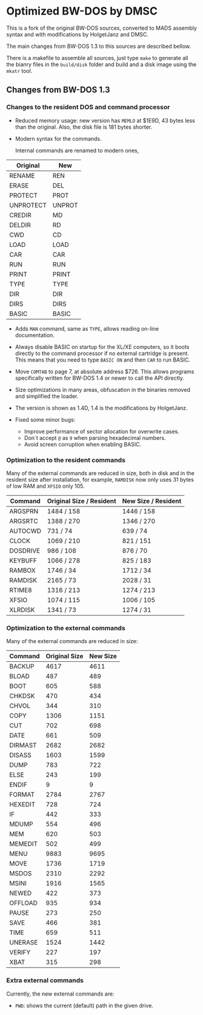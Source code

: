 Optimized BW-DOS by DMSC
========================

This is a fork of the original BW-DOS sources, converted to MADS assembly
syntax and with modifications by HolgetJanz and DMSC.

The main changes from BW-DOS 1.3 to this sources are described bellow.

There is a makefile to assemble all sources, just type `make` to generate all
the bianry files in the `build/disk` folder and build and a disk image using
the `mkatr` tool.

Changes from BW-DOS 1.3
-----------------------

### Changes to the resident DOS and command processor

* Reduced memory usage: new version has `MEMLO` at $1E9D, 43 bytes less than
  the original. Also, the disk file is 181 bytes shorter.

* Modern syntax for the commands.

  Internal commands are renamed to modern ones,

| Original  | New    |
| --------- | ------ |
| RENAME    | REN    |
| ERASE     | DEL    |
| PROTECT   | PROT   |
| UNPROTECT | UNPROT |
| CREDIR    | MD     |
| DELDIR    | RD     |
| CWD       | CD     |
| LOAD      | LOAD   |
| CAR       | CAR    |
| RUN       | RUN    |
| PRINT     | PRINT  |
| TYPE      | TYPE   |
| DIR       | DIR    |
| DIRS      | DIRS   |
| BASIC     | BASIC  |

* Adds `MAN` command, same as `TYPE`, allows reading on-line documentation.

* Always disable BASIC on startup for the XL/XE computers, so it boots directly
  to the command processor if no external cartridge is present. This means that
  you need to type `BASIC ON` and then `CAR` to run BASIC.

* Move `COMTAB` to page 7, at absolute address $726. This allows programs
  specifically written for BW-DOS 1.4 or newer to call the API directly.

* Size optimizations in many areas, obfuscation in the binaries removed and
  simplified the loader.

* The version is shown as 1.4D, 1.4 is the modifications by HolgetJanz.

* Fixed some minor bugs:
  * Improve performance of sector allocation for overwrite cases.
  * Don´t accept `@` as `9` when parsing hexadecimal numbers.
  * Avoid screen corruption when enabling BASIC.

### Optimization to the resident commands

Many of the external commands are reduced in size, both in disk and in the
resident size after installation, for example, `RAMDISK` now only uses 31 bytes
of low RAM and `XFSIO` only 105.

| Command   | Original Size / Resident | New Size / Resident |
| --------- | ------------------------ | ------------------- |
| ARGSPRN   |        1484   /  158     |   1446   /   158    |
| ARGSRTC   |        1388   /  270     |   1346   /   270    |
| AUTOCWD   |         731   /   74     |    639   /    74    |
| CLOCK     |        1069   /  210     |    821   /   151    |
| DOSDRIVE  |         986   /  108     |    876   /    70    |
| KEYBUFF   |        1066   /  278     |    825   /   183    |
| RAMBOX    |        1746   /   34     |   1712   /    34    |
| RAMDISK   |        2165   /   73     |   2028   /    31    |
| RTIME8    |        1316   /  213     |   1274   /   213    |
| XFSIO     |        1074   /  115     |   1006   /   105    |
| XLRDISK   |        1341   /   73     |   1274   /    31    |

### Optimization to the external commands

Many of the external commands are reduced in size:

| Command   | Original Size | New Size |
| --------- | ------------- | -------- |
| BACKUP    |     4617      |   4611   |
| BLOAD     |      487      |    489   |
| BOOT      |      605      |    588   |
| CHKDSK    |      470      |    434   |
| CHVOL     |      344      |    310   |
| COPY      |     1306      |   1151   |
| CUT       |      702      |    698   |
| DATE      |      661      |    509   |
| DIRMAST   |     2682      |   2682   |
| DISASS    |     1603      |   1599   |
| DUMP      |      783      |    722   |
| ELSE      |      243      |    199   |
| ENDIF     |        9      |      9   |
| FORMAT    |     2784      |   2767   |
| HEXEDIT   |      728      |    724   |
| IF        |      442      |    333   |
| MDUMP     |      554      |    496   |
| MEM       |      620      |    503   |
| MEMEDIT   |      502      |    499   |
| MENU      |     9883      |   9695   |
| MOVE      |     1736      |   1719   |
| MSDOS     |     2310      |   2292   |
| MSINI     |     1916      |   1565   |
| NEWED     |      422      |    373   |
| OFFLOAD   |      935      |    934   |
| PAUSE     |      273      |    250   |
| SAVE      |      466      |    381   |
| TIME      |      659      |    511   |
| UNERASE   |     1524      |   1442   |
| VERIFY    |      227      |    197   |
| XBAT      |      315      |    298   |

### Extra external commands

Currently, the new external commands are:

* `PWD`: shows the current (default) path in the given drive.

